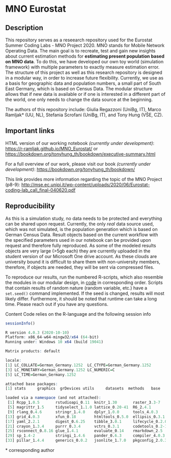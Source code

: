 # MNO Eurostat

## Description

This repository serves as a reseearch repository used for the Eurostat Summer Coding Labs - MNO Project 2020. MNO stands for Mobile Network Operating Data. The main goal is to recreate, test and gain new insights about current estimation methods for **estimating present population based on MNO data**. To do this, we have developed our own toy world (simulation framework) with multiple parameters to exactly measure estimation error. The structure of this project as well as this research repository is designed in a modular way, in order to increase future flexibility. Currently, we use as a basis for geographic data and population numbers, a small part of South East Germany, which is based on Census Data. The modular structure allows that if new data is available or if one is interested in a different part of the world, one only needs to change the data source at the beginning.

The authors of this repository include: Giulia Regazzoni (UniBg, IT), Marco Ramljak* (UU, NL), Stefania Scrofani (UniBg, IT), and Tony Hung (VŠE, CZ).

## Important links

HTML version of our working notebook *(currently under development)*: https://r-ramljak.github.io/MNO_Eurostat/ or https://bookdown.org/tonyhung_th/bookdown/executive-summary.html

For a full overview of our work, please visit our book *(currently under development)*: https://bookdown.org/tonyhung_th/bookdown/

This link provides more information regarding the topic of the MNO Project (p8-9): http://mse.ec.unipi.it/wp-content/uploads/2020/06/Eurostat-coding-lab_call_final-040620.pdf 

## Reproducibility

As this is a simulation study, no data needs to be protected and everything can be shared upon request. Currently, the only *real* data source used, which was not simulated, is the population generation which is based on German Census Data. Result objects based on the current workflow with the specified parameters used in our notebook can be provided upon request and therefore fully reproduced. As some of the modeled results objects are very large (>5gb each) they are currently uploaded in the student version of our Microsoft One drive account. As these clouds are university bound it is difficult to share them with non-university members, therefore, if objects are needed, they will be sent via compressed files.

To reproduce our results, run the numbered R-scripts, which also resemble the modules in our modular design, in [code](https://github.com/R-ramljak/MNO_Eurostat/tree/master/code) in corresponding order. Scripts that contain results of random nature (random variable, etc.) have a `set.seed()` command implemented. If the seed is changed, results will most likely differ. Furthermore, it should be noted that runtime can take a long time. Please reach out if you have any questions.

Content Code relies on the R-language and the following session info
```r
sessionInfo()

R version 4.0.3 (2020-10-10)
Platform: x86_64-w64-mingw32/x64 (64-bit)
Running under: Windows 10 x64 (build 19041)

Matrix products: default

locale:
[1] LC_COLLATE=German_Germany.1252  LC_CTYPE=German_Germany.1252   
[3] LC_MONETARY=German_Germany.1252 LC_NUMERIC=C                   
[5] LC_TIME=German_Germany.1252    

attached base packages:
[1] stats     graphics  grDevices utils     datasets  methods   base     

loaded via a namespace (and not attached):
 [1] Rcpp_1.0.5       rstudioapi_0.11  knitr_1.30       raster_3.3-7    
 [5] magrittr_1.5     tidyselect_1.1.0 lattice_0.20-41  R6_2.4.1        
 [9] rlang_0.4.6      stringr_1.4.0    dplyr_1.0.0      tools_4.0.3     
[13] grid_4.0.3       xfun_0.18        htmltools_0.5.0  ellipsis_0.3.1  
[17] yaml_2.2.1       digest_0.6.25    tibble_3.0.1     lifecycle_0.2.0 
[21] crayon_1.3.4     purrr_0.3.4      vctrs_0.3.1      codetools_0.2-16
[25] rsconnect_0.8.16 glue_1.4.1       evaluate_0.14    rmarkdown_2.5   
[29] sp_1.4-2         stringi_1.4.6    pander_0.6.3     compiler_4.0.3  
[33] pillar_1.4.4     generics_0.0.2   jsonlite_1.7.0   pkgconfig_2.0.3 
```

\* corresponding author
